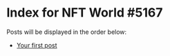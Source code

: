 # Index for NFT World #5167
Posts will be displayed in the order below:

- [Your first post](./001-first.md)


